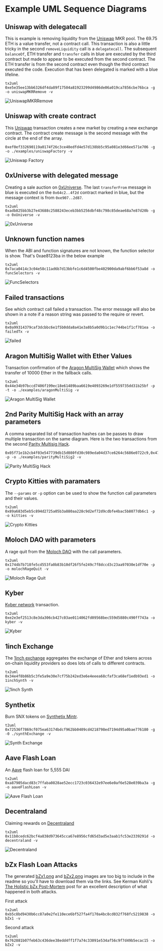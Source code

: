 # Example UML Sequence Diagrams

## Uniswap with delegatecall

This is example is removing liquidity from the [Uniswap](https://uniswap.exchange/) MKR pool. The 69.75 ETH is a value transfer, not a contract call.
This transaction is also a little tricky in the second `removeLiquidity` call is a `delegatecall`. The subsequent `balanceOf`, ETH transfer and `transfer` calls in blue are executed by the third contract but made to appear to be executed from the second contract. The ETH transfer is from the second contract even though the third contract executed the code. Execution that has been delegated is marked with a blue lifeline.

```
tx2uml 0xe5e35ee13bb6326df4da89f17504a81923299d4986de06a019ca7856cbe76bca -g -o uniswapMKRRemove -v
```

![UniswapMKRRemove](./uniswapMKRRemove.png)

## Uniswap with create contract

This [Uniswap](https://uniswap.exchange/) transaction creates a new market by creating a new exchange contract. The contract create message is the second message with the circle at the end of the array.

```
0xef0ef332690119a0174f26c3ce40edfd4e57d138bb5c95a081e3d66ee571e706 -g -o ./examples/uniswapFactory -v
```

![Uniswap Factory](./uniswapFactory.png)

## 0xUniverse with delegated message

Creating a sale auction on [0xUniverse](https://0xuniverse.com/). The last `transferFrom` message in blue is executed on the `0x64c2..4f2d` contract marked in blue, but the message context is from `0xe907..2d87`.

```
tx2uml 0xadb825bb3b27e43688c2588243eceb3bb5256dbf48c798c85deae68a7e87d20b -g -o 0xUniverse -v
```

![0xUniverse](./0xUniverse.png)

## Unknown function names

When the ABI and function signatures are not known, the function selector is show. That's 0xae8123ba in the below example

```
tx2uml 0x7aca0414c3c04e58c11ad6b7d13bbfe1c6d4500fbe402900da9abf6bb6f53a8d -o funcSelectors -v
```

![FuncSelectors](./funcSelectors.png)

## Failed transactions

See which contract call failed a transaction. The error message will also be shown in a note if a reason string was passed to the require or revert.

```
tx2uml 0x0a99314379caf3dcbbc6e1f5b0dda8a41e3a8b5a0d9b1c1ec744be1f1cf781ea -o failedTx -v
```

![failed](./failedTx.png)

## Aragon MultiSig Wallet with Ether Values

Transaction confirmation of the [Aragon MultiSig Wallet](https://etherscan.io/address/0xcafe1a77e84698c83ca8931f54a755176ef75f2c) which shows the transfer of 10000 Ether in the fallback calls.

```
tx2uml 0x44e34b97bccd7406f199ec18e61489baa6619e4093269e1df559735dd31b25bf -p -t -o ./examples/aragonMultiSig -v
```

![Aragon MultiSig Wallet](./aragonMultiSig.png)

## 2nd Parity MultiSig Hack with an array parameters

A comma separated list of transaction hashes can be passes to draw multiple transaction on the same diagram. Here is the two transactions from the second [Parity Multisig Hack](https://medium.com/chain-cloud-company-blog/parity-multisig-hack-again-b46771eaa838).

```
0x05f71e1b2cb4f03e547739db15d080fd30c989eda04d37ce6264c5686e0722c9,0x47f7cff7a5e671884629c93b368cb18f58a993f4b19c2a53a8662e3f1482f690 -p -o ./examples/parityMultiSig2 -v
```

![Parity MultiSig Hack](./parityMultiSig2.png)

## Crypto Kitties with paramaters

The `--params` or `-p` option can be used to show the function call parameters and their values.

```
tx2uml 0x89a683d5eb5c894d2725a05b3a880aa228c9d2ef72d9cdbfe4bac5b8077db6c1 -p -o kitties -v
```

![Crypto Kitties](./kitties.png)

## Moloch DAO with parameters

A rage quit from the [Moloch DAO](https://molochdao.com/) with the call parameters.

```
tx2uml 0x1744b7b718fe5cd553fa0b83b10df26f5fe249c7f8dccd3c23aa97030e1df70e -p -o molochRageQuit -v
```

![Moloch Rage Quit](./molochRageQuit.png)

## Kyber

[Kyber network](https://kyber.network/) transaction.

```
tx2uml 0xe2e3ef2513c8e3da306cb427c03ae0114062fd09568bec559d5880c490ff743a -o kyber -v
```

![Kyber](./kyber.png)

## 1inch Exchange

The [1inch exchange](https://1inch.exchange/) aggregates the exchange of Ether and tokens across on-chain liquidity providers so does lots of calls to different contracts.

```
tx2uml 0x34e4f8b86b5c3fe5a9e30e7cf75b242ed3e6e4eeea68cfaf3ca68ef1edb93ed1 -o 1inchSynth -v
```

![1inch Synth](./1inchSynth.png)

## Synthetix

Burn SNX tokens on [Synthetix Mintr](https://www.synthetix.io/products/mintr).

```
t2uml 0x72536f7869cf075ea63174bdcf962bb0409cd4218798ed7194d95a0bae776180 -g -0 ./synthExchange -v
```

![Synth Exchange](./synthExchange.png)

## Aave Flash Loan

An [Aave](https://aave.com/) flash loan for 5,555 DAI

```
tx2uml 0xa87905dacd83c7ffaba0828ae52ecc1723c036432e97ee6e0af6e528e039ba3a -g -o aaveFlashLoan -v
```

![Aave Flash Loan](./aaveFlashLoan.png)

## Decentraland

Claiming rewards on [Decentraland](https://decentraland.org/)

```
tx2uml 0x11b8cedc62bcf4a838d973645cca67e8956cfd65d3ad5e3aab1fc53e2339291d -o decentraland -v
```

![Decentraland](./decentraland.png)

## bZx Flash Loan Attacks

The generated [bZx1.png](./bZx1.png) and [bZx2.png](./bZx2.png) images are too big to include in the readme so you'll have to download them via the links. See Kerman Kohli's [The Holistic bZx Post-Mortem](https://defiweekly.substack.com/p/announcing-defi-audits-and-the-holistic) post for an excellent description of what happened in both attacks.

First attack

```
tx2uml 0xb5c8bd9430b6cc87a0e2fe110ece6bf527fa4f170a4bc8cd032f768fc5219838 -o bZx1 -v
```

Second attack

```
tx2uml 0x762881b07feb63c436dee38edd4ff1f7a74c33091e534af56c9f7d49b5ecac15 -o bZx2 -v
```
